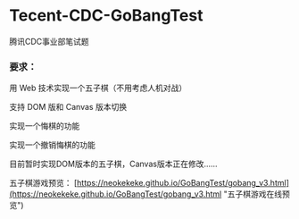 # Tecent-CDC-GoBangTest
腾讯CDC事业部笔试题

### 要求：

用 Web 技术实现一个五子棋（不用考虑人机对战）

支持 DOM 版和 Canvas 版本切换

实现一个悔棋的功能

实现一个撤销悔棋的功能


目前暂时实现DOM版本的五子棋，Canvas版本正在修改......

五子棋游戏预览：
[https://neokekeke.github.io/GoBangTest/gobang_v3.html](https://neokekeke.github.io/GoBangTest/gobang_v3.html "五子棋游戏在线预览")
